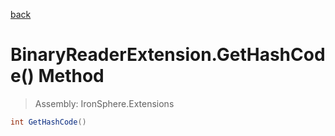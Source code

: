 ﻿

[back](/IronSphere.Extensions/types/BinaryReaderExtension)

# BinaryReaderExtension.GetHashCode() Method

> Assembly: IronSphere.Extensions

```csharp
int GetHashCode()
```



 